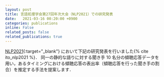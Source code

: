 ```yaml
---
layout: post
title: 言語処理学会第27回年次大会（NLP2021）での研究発表
date:   2021-03-16 00:20:00 +0900
categories: publications
inline: False
related_posts: false
related_publications: true
---
```


[NLP2021](https://www.anlp.jp/nlp2021/ "NLP2021"){:target="_blank"} において下記の研究発表を行いました{% cite ito_nlp2021 %}．
同一の静的な語りに対する聞き手 10 名分の傾聴応答データを用い，あるタイミングにおける傾聴応答の表出率（傾聴応答を行った聞き手の割合）を推定する手法を提案します．
